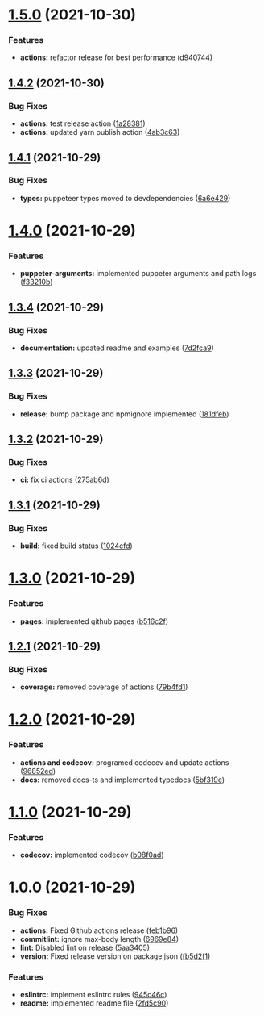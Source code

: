 # [1.5.0](https://github.com/devalexanderdaza/puppeteer-extends/compare/v1.4.2...v1.5.0) (2021-10-30)


### Features

* **actions:** refactor release for best performance ([d940744](https://github.com/devalexanderdaza/puppeteer-extends/commit/d9407449f6759d98b5ce6714614b6f69c7c46666))

## [1.4.2](https://github.com/devalexanderdaza/puppeteer-extends/compare/v1.4.1...v1.4.2) (2021-10-30)

### Bug Fixes

- **actions:** test release action ([1a28381](https://github.com/devalexanderdaza/puppeteer-extends/commit/1a28381ea3ddc87e8228702955a7c34259ffbd98))
- **actions:** updated yarn publish action ([4ab3c63](https://github.com/devalexanderdaza/puppeteer-extends/commit/4ab3c6309b919629a060c5d1b87b352059dacb44))

## [1.4.1](https://github.com/devalexanderdaza/puppeteer-extends/compare/v1.4.0...v1.4.1) (2021-10-29)

### Bug Fixes

- **types:** puppeteer types moved to devdependencies ([6a6e429](https://github.com/devalexanderdaza/puppeteer-extends/commit/6a6e429e08b0190c6fa25df30e6e81a1efedb4e8))

# [1.4.0](https://github.com/devalexanderdaza/puppeteer-extends/compare/v1.3.4...v1.4.0) (2021-10-29)

### Features

- **puppeter-arguments:** implemented puppeter arguments and path logs ([f33210b](https://github.com/devalexanderdaza/puppeteer-extends/commit/f33210bf67f1a4dedc9f49604ddd6418e5068c8c))

## [1.3.4](https://github.com/devalexanderdaza/puppeteer-extends/compare/v1.3.3...v1.3.4) (2021-10-29)

### Bug Fixes

- **documentation:** updated readme and examples ([7d2fca9](https://github.com/devalexanderdaza/puppeteer-extends/commit/7d2fca94c421b217502ec282f41bc22d77f581a9))

## [1.3.3](https://github.com/devalexanderdaza/puppeteer-extends/compare/v1.3.2...v1.3.3) (2021-10-29)

### Bug Fixes

- **release:** bump package and npmignore implemented ([181dfeb](https://github.com/devalexanderdaza/puppeteer-extends/commit/181dfeb5bd90cf4ecadc7a00c9d3d3f75721d5d0))

## [1.3.2](https://github.com/devalexanderdaza/puppeteer-extends/compare/v1.3.1...v1.3.2) (2021-10-29)

### Bug Fixes

- **ci:** fix ci actions ([275ab6d](https://github.com/devalexanderdaza/puppeteer-extends/commit/275ab6dc2d3a06a825bf0afe9434f6a66659be8f))

## [1.3.1](https://github.com/devalexanderdaza/puppeteer-extends/compare/v1.3.0...v1.3.1) (2021-10-29)

### Bug Fixes

- **build:** fixed build status ([1024cfd](https://github.com/devalexanderdaza/puppeteer-extends/commit/1024cfde526568b619b51721108b8695a9b72a83))

# [1.3.0](https://github.com/devalexanderdaza/puppeteer-extends/compare/v1.2.1...v1.3.0) (2021-10-29)

### Features

- **pages:** implemented github pages ([b516c2f](https://github.com/devalexanderdaza/puppeteer-extends/commit/b516c2f4679d1044f2f0f72560ddc732067734f1))

## [1.2.1](https://github.com/devalexanderdaza/puppeteer-extends/compare/v1.2.0...v1.2.1) (2021-10-29)

### Bug Fixes

- **coverage:** removed coverage of actions ([79b4fd1](https://github.com/devalexanderdaza/puppeteer-extends/commit/79b4fd141509fa05e83f5a1e7ab40e65b036916f))

# [1.2.0](https://github.com/devalexanderdaza/puppeteer-extends/compare/v1.1.0...v1.2.0) (2021-10-29)

### Features

- **actions and codecov:** programed codecov and update actions ([96852ed](https://github.com/devalexanderdaza/puppeteer-extends/commit/96852ed60767386c0271953b3d27d2c4e0dc25c0))
- **docs:** removed docs-ts and implemented typedocs ([5bf319e](https://github.com/devalexanderdaza/puppeteer-extends/commit/5bf319e6d285049d2efb7abbe334849ba3153303))

# [1.1.0](https://github.com/devalexanderdaza/puppeteer-extends/compare/v1.0.0...v1.1.0) (2021-10-29)

### Features

- **codecov:** implemented codecov ([b08f0ad](https://github.com/devalexanderdaza/puppeteer-extends/commit/b08f0ada4149d1e47d9b8a4e6d6b0603ca376a4f))

# 1.0.0 (2021-10-29)

### Bug Fixes

- **actions:** Fixed Github actions release ([feb1b96](https://github.com/devalexanderdaza/puppeteer-extends/commit/feb1b96f7cd09dc302de32b8dcef5f60225ddb17))
- **commitlint:** ignore max-body length ([6969e84](https://github.com/devalexanderdaza/puppeteer-extends/commit/6969e840416417b25af5678414d5a24bb4280b9b))
- **lint:** Disabled lint on release ([5aa3405](https://github.com/devalexanderdaza/puppeteer-extends/commit/5aa340511f41f63010b3b46bfbd73cfed29ef763))
- **version:** Fixed release version on package.json ([fb5d2f1](https://github.com/devalexanderdaza/puppeteer-extends/commit/fb5d2f1b8749a65bd0bd54127b32a6d1efb539ef))

### Features

- **eslintrc:** implement eslintrc rules ([945c46c](https://github.com/devalexanderdaza/puppeteer-extends/commit/945c46c17b142a9186f8deae1a78ed1d50cde9b3))
- **readme:** implemented readme file ([2fd5c90](https://github.com/devalexanderdaza/puppeteer-extends/commit/2fd5c9034530524b6f5f5645ca5caf934418abf3))
